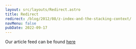 ```yaml
---
layout: src/layouts/Redirect.astro
title: Redirect
redirect: /blog/2012/08/z-index-and-the-stacking-context/
navMenu: false
pubDate: 2022-09-17
---
```

<div>
Our article feed can be found <a href="/blog/2012/08/z-index-and-the-stacking-context/">here</a>
</div>

